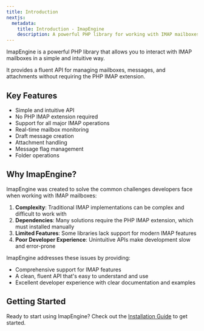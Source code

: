 ```yaml
---
title: Introduction
nextjs:
  metadata:
    title: Introduction - ImapEngine
    description: A powerful PHP library for working with IMAP mailboxes. Learn about ImapEngine's features and how it can help you manage email in your PHP applications.
---
```


ImapEngine is a powerful PHP library that allows you to interact with IMAP mailboxes in a simple and intuitive way.

It provides a fluent API for managing mailboxes, messages, and attachments without requiring the PHP IMAP extension.

## Key Features

- Simple and intuitive API
- No PHP IMAP extension required
- Support for all major IMAP operations
- Real-time mailbox monitoring
- Draft message creation
- Attachment handling
- Message flag management
- Folder operations

## Why ImapEngine?

ImapEngine was created to solve the common challenges developers face when working with IMAP mailboxes:

1. **Complexity**: Traditional IMAP implementations can be complex and difficult to work with
2. **Dependencies**: Many solutions require the PHP IMAP extension, which must installed manually
3. **Limited Features**: Some libraries lack support for modern IMAP features
4. **Poor Developer Experience**: Unintuitive APIs make development slow and error-prone

ImapEngine addresses these issues by providing:

- Comprehensive support for IMAP features
- A clean, fluent API that's easy to understand and use
- Excellent developer experience with clear documentation and examples

## Getting Started

Ready to start using ImapEngine? Check out the [Installation Guide](/docs/installation) to get started.

